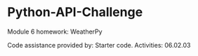 # Python-API-Challenge

Module 6 homework: WeatherPy

Code assistance provided by:
Starter code.
Activities: 06.02.03
